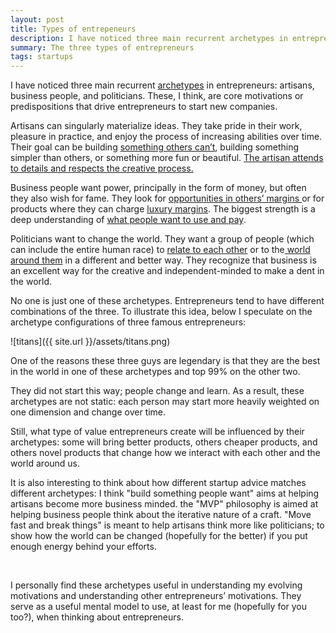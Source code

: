 ```yaml
---
layout: post
title: Types of entrepeneurs
description: I have noticed three main recurrent archetypes in entrepreneurs - artisans, business people, and politicians
summary: The three types of entrepreneurs
tags: startups
---
```



I have noticed three main recurrent [archetypes](https://en.wikipedia.org/wiki/Jungian_archetypes) in entrepreneurs: artisans, business people, and politicians. These, I think, are core motivations or predispositions that drive entrepreneurs to start new companies. 

Artisans can singularly materialize ideas. They take pride in their work, pleasure in practice, and enjoy the process of increasing abilities over time. Their goal can be building [something others can’t](https://about.google/our-story/), building something simpler than others, or something more fun or beautiful. [The artisan attends to details and respects the creative process. ](https://signalvnoise.com/posts/3497-you-know-one-of-the-things-that-really-hurt)

Business people want power, principally in the form of money, but often they also wish for fame. They look for [opportunities in others’ margins ](https://www.goodreads.com/quotes/706779-your-margin-is-my-opportunity)or for products where they can charge [luxury margins](https://www.azquotes.com/quote/722081). The biggest strength is a deep understanding of [what people want to use and pay](https://www.ycombinator.com/). 

Politicians want to change the world. They want a group of people (which can include the entire human race) to [relate to each other](https://www.azquotes.com/quote/325530) or to the[ world around them](https://www.tesla.com/about#:~:text=Tesla's%20mission%20is%20to%20accelerate,to%20drive%20than%20gasoline%20cars.) in a different and better way. They recognize that business is an excellent way for the creative and independent-minded to make a dent in the world. 

No one is just one of these archetypes. Entrepreneurs tend to have different combinations of the three. To illustrate this idea, below I speculate on the archetype configurations of three famous entrepreneurs:


![titans]({{ site.url }}/assets/titans.png)


One of the reasons these three guys are legendary is that they are the best in the world in one of these archetypes and top 99% on the other two. 

They did not start this way; people change and learn. As a result, these archetypes are not static: each person may start more heavily weighted on one dimension and change over time. 

Still, what type of value entrepreneurs create will be influenced by their archetypes: some will bring better products, others cheaper products, and others novel products that change how we interact with each other and the world around us. 

It is also interesting to think about how different startup advice matches different archetypes: I think "build something people want" aims at helping artisans become more business minded. the "MVP" philosophy is aimed at helping business people think about the iterative nature of a craft. "Move fast and break things" is meant to help artisans think more like politicians; to show how the world can be changed (hopefully for the better) if you put enough energy behind your efforts.   

<p>&nbsp;</p>

I personally find these archetypes useful in understanding my evolving motivations and understanding other entrepreneurs’ motivations. They serve as a useful mental model to use, at least for me (hopefully for you too?), when thinking about entrepreneurs. 

 

